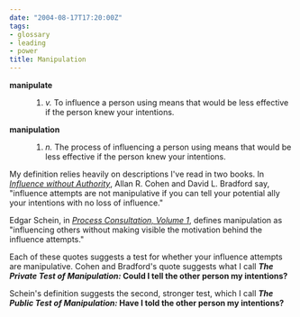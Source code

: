 ```yaml
---
date: "2004-08-17T17:20:00Z"
tags:
- glossary
- leading
- power
title: Manipulation
---
```


<dl> <dt> <strong>manipulate</strong> </dt> <dd>
<ol>
	<li> <em>v.</em>  To influence a person using means that would be less effective if the person knew your intentions.</li>
</ol>
</dd> </dl> <dl> <dt> <strong>manipulation</strong> </dt> <dd>
<ol>
	<li> <em>n.</em>  The process of influencing a person using means that would be less effective if the person knew your intentions.</li>
</ol>
</dd> </dl> My definition relies heavily on descriptions I've read in two books.  In <em><a href="http://www.amazon.com/exec/obidos/ASIN/0471548944/dalehemer-20">Influence without Authority</a></em>, Allan R. Cohen and David L. Bradford say, "influence attempts are not manipulative if you can tell your potential ally your intentions with no loss of influence."

Edgar Schein, in <em><a href="http://www.amazon.com/exec/obidos/ASIN/0201067366/dalehemer-20">Process Consultation, Volume 1</a></em>, defines manipulation as "influencing others without making visible the motivation behind the influence attempts."

Each of these quotes suggests a test for whether your influence attempts are manipulative.  Cohen and Bradford's quote suggests what I call <strong><em>The Private Test of Manipulation:</em>  Could I tell the other person my intentions?</strong>

Schein's definition suggests the second, stronger test, which I call <strong><em>The Public Test of Manipulation:</em>  Have I told the other person my intentions?</strong>
